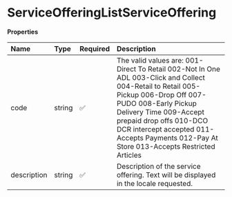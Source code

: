 # ServiceOfferingListServiceOffering

**Properties**

| Name        | Type   | Required | Description                                                                                                                                                                                                                                                                                                |
| :---------- | :----- | :------- | :--------------------------------------------------------------------------------------------------------------------------------------------------------------------------------------------------------------------------------------------------------------------------------------------------------- |
| code        | string | ✅       | The valid values are: 001-Direct To Retail 002-Not In One ADL 003-Click and Collect 004-Retail to Retail 005-Pickup 006-Drop Off 007-PUDO 008-Early Pickup Delivery Time 009-Accept prepaid drop offs 010-DCO DCR intercept accepted 011-Accepts Payments 012-Pay At Store 013-Accepts Restricted Articles |
| description | string | ✅       | Description of the service offering. Text will be displayed in the locale requested.                                                                                                                                                                                                                       |

<!-- This file was generated by liblab | https://liblab.com/ -->
